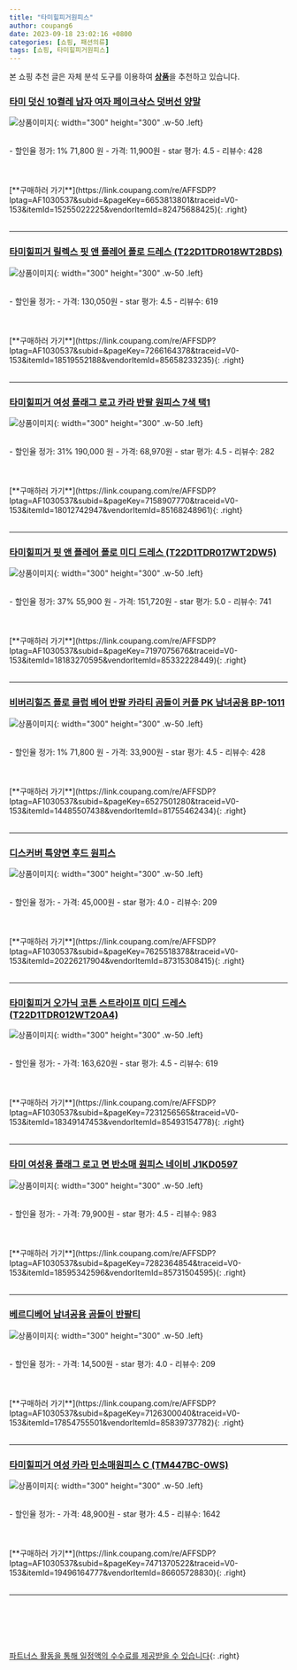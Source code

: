 ```yaml
---
title: "타미힐피거원피스"
author: coupang6
date: 2023-09-18 23:02:16 +0800
categories: [쇼핑, 패션의류]
tags: [쇼핑, 타미힐피거원피스]
---
```


본 쇼핑 추천 글은 자체 분석 도구를 이용하여 [**상품**](https://link.coupang.com/a/bao1ui)을 추천하고 있습니다.

### [타미 덧신 10켤레 남자 여자 페이크삭스 덧버선 양말](https://link.coupang.com/re/AFFSDP?lptag=AF1030537&subid=&pageKey=6653813801&traceid=V0-153&itemId=15255022225&vendorItemId=82475688425)

![상품이미지](https://thumbnail6.coupangcdn.com/thumbnails/remote/230x230ex/image/vendor_inventory/7bd3/a32d3ed1d748e9c514d19a652d5a3aa7966f27a5620ea0657943ff6ebfb0.jpg){: width="300" height="300" .w-50 .left}


<br>
- 할인율 정가: 1%  71,800   원
- 가격: 11,900원
- star 평가: 4.5
- 리뷰수: 428
<br>
<br>
<br>
<br>
[**구매하러 가기**](https://link.coupang.com/re/AFFSDP?lptag=AF1030537&subid=&pageKey=6653813801&traceid=V0-153&itemId=15255022225&vendorItemId=82475688425){: .right}
<br>
<br>

---

### [타미힐피거 릴렉스 핏 앤 플레어 폴로 드레스 (T22D1TDR018WT2BDS)](https://link.coupang.com/re/AFFSDP?lptag=AF1030537&subid=&pageKey=7266164378&traceid=V0-153&itemId=18519552188&vendorItemId=85658233235)

![상품이미지](https://thumbnail9.coupangcdn.com/thumbnails/remote/230x230ex/image/vendor_inventory/a822/cffb0dfa0a78b36f3e4f30424676d2128bdcf3cd6fa9e833fe1e3febe444.jpg){: width="300" height="300" .w-50 .left}


<br>
- 할인율 정가: 
- 가격: 130,050원
- star 평가: 4.5
- 리뷰수: 619
<br>
<br>
<br>
<br>
[**구매하러 가기**](https://link.coupang.com/re/AFFSDP?lptag=AF1030537&subid=&pageKey=7266164378&traceid=V0-153&itemId=18519552188&vendorItemId=85658233235){: .right}
<br>
<br>

---

### [타미힐피거 여성 플래그 로고 카라 반팔 원피스 7색 택1](https://link.coupang.com/re/AFFSDP?lptag=AF1030537&subid=&pageKey=7158907770&traceid=V0-153&itemId=18012742947&vendorItemId=85168248961)

![상품이미지](https://thumbnail6.coupangcdn.com/thumbnails/remote/230x230ex/image/vendor_inventory/4256/6a6d97f93dfe0ad957cf3504e5e3c173006b94464f4d7a6127cd0b553096.jpg){: width="300" height="300" .w-50 .left}


<br>
- 할인율 정가: 31%  190,000   원
- 가격: 68,970원
- star 평가: 4.5
- 리뷰수: 282
<br>
<br>
<br>
<br>
[**구매하러 가기**](https://link.coupang.com/re/AFFSDP?lptag=AF1030537&subid=&pageKey=7158907770&traceid=V0-153&itemId=18012742947&vendorItemId=85168248961){: .right}
<br>
<br>

---

### [타미힐피거 핏 앤 플레어 폴로 미디 드레스 (T22D1TDR017WT2DW5)](https://link.coupang.com/re/AFFSDP?lptag=AF1030537&subid=&pageKey=7197075676&traceid=V0-153&itemId=18183270595&vendorItemId=85332228449)

![상품이미지](https://thumbnail7.coupangcdn.com/thumbnails/remote/230x230ex/image/vendor_inventory/ddce/5559aa2ccd4cba253db5667ca9a99874966ec28ac28725886f2dc37397ad.jpg){: width="300" height="300" .w-50 .left}


<br>
- 할인율 정가: 37%  55,900   원
- 가격: 151,720원
- star 평가: 5.0
- 리뷰수: 741
<br>
<br>
<br>
<br>
[**구매하러 가기**](https://link.coupang.com/re/AFFSDP?lptag=AF1030537&subid=&pageKey=7197075676&traceid=V0-153&itemId=18183270595&vendorItemId=85332228449){: .right}
<br>
<br>

---

### [비버리힐즈 폴로 클럽 베어 반팔 카라티 곰돌이 커플 PK 남녀공용 BP-1011](https://link.coupang.com/re/AFFSDP?lptag=AF1030537&subid=&pageKey=6527501280&traceid=V0-153&itemId=14485507438&vendorItemId=81755462434)

![상품이미지](https://thumbnail8.coupangcdn.com/thumbnails/remote/230x230ex/image/vendor_inventory/45d1/c83a000641a34957c56b9c85081adeb1adf45b0be35f96035e3b8fc150d3.jpg){: width="300" height="300" .w-50 .left}


<br>
- 할인율 정가: 1%  71,800   원
- 가격: 33,900원
- star 평가: 4.5
- 리뷰수: 428
<br>
<br>
<br>
<br>
[**구매하러 가기**](https://link.coupang.com/re/AFFSDP?lptag=AF1030537&subid=&pageKey=6527501280&traceid=V0-153&itemId=14485507438&vendorItemId=81755462434){: .right}
<br>
<br>

---

### [디스커버 특양면 후드 원피스](https://link.coupang.com/re/AFFSDP?lptag=AF1030537&subid=&pageKey=7625518378&traceid=V0-153&itemId=20226217904&vendorItemId=87315308415)

![상품이미지](https://thumbnail9.coupangcdn.com/thumbnails/remote/230x230ex/image/vendor_inventory/ff57/3be902cd207698386370d64cd2b073df7bb2c8e777ec1ee8c295a9f147fa.jpg){: width="300" height="300" .w-50 .left}


<br>
- 할인율 정가: 
- 가격: 45,000원
- star 평가: 4.0
- 리뷰수: 209
<br>
<br>
<br>
<br>
[**구매하러 가기**](https://link.coupang.com/re/AFFSDP?lptag=AF1030537&subid=&pageKey=7625518378&traceid=V0-153&itemId=20226217904&vendorItemId=87315308415){: .right}
<br>
<br>

---

### [타미힐피거 오가닉 코튼 스트라이프 미디 드레스 (T22D1TDR012WT20A4)](https://link.coupang.com/re/AFFSDP?lptag=AF1030537&subid=&pageKey=7231256565&traceid=V0-153&itemId=18349147453&vendorItemId=85493154778)

![상품이미지](https://thumbnail10.coupangcdn.com/thumbnails/remote/230x230ex/image/vendor_inventory/1ace/7bede66697556ae3264a98750fed55e991448070eb1a0c9febd6c732821e.jpg){: width="300" height="300" .w-50 .left}


<br>
- 할인율 정가: 
- 가격: 163,620원
- star 평가: 4.5
- 리뷰수: 619
<br>
<br>
<br>
<br>
[**구매하러 가기**](https://link.coupang.com/re/AFFSDP?lptag=AF1030537&subid=&pageKey=7231256565&traceid=V0-153&itemId=18349147453&vendorItemId=85493154778){: .right}
<br>
<br>

---

### [타미 여성용 플래그 로고 면 반소매 원피스 네이비 J1KD0597](https://link.coupang.com/re/AFFSDP?lptag=AF1030537&subid=&pageKey=7282364854&traceid=V0-153&itemId=18595342596&vendorItemId=85731504595)

![상품이미지](https://thumbnail9.coupangcdn.com/thumbnails/remote/230x230ex/image/vendor_inventory/3054/10cb3addfa5e637cc0ef995d170f9d9331245bc1ba18e32c934189a1d391.jpg){: width="300" height="300" .w-50 .left}


<br>
- 할인율 정가: 
- 가격: 79,900원
- star 평가: 4.5
- 리뷰수: 983
<br>
<br>
<br>
<br>
[**구매하러 가기**](https://link.coupang.com/re/AFFSDP?lptag=AF1030537&subid=&pageKey=7282364854&traceid=V0-153&itemId=18595342596&vendorItemId=85731504595){: .right}
<br>
<br>

---

### [베르디베어 남녀공용 곰돌이 반팔티](https://link.coupang.com/re/AFFSDP?lptag=AF1030537&subid=&pageKey=7126300040&traceid=V0-153&itemId=17854755501&vendorItemId=85839737782)

![상품이미지](https://thumbnail9.coupangcdn.com/thumbnails/remote/230x230ex/image/vendor_inventory/8f2e/a004290d8330dbfebc2c4a79f1f76720ed908a029844ec9c0e028831d3a2.jpg){: width="300" height="300" .w-50 .left}


<br>
- 할인율 정가: 
- 가격: 14,500원
- star 평가: 4.0
- 리뷰수: 209
<br>
<br>
<br>
<br>
[**구매하러 가기**](https://link.coupang.com/re/AFFSDP?lptag=AF1030537&subid=&pageKey=7126300040&traceid=V0-153&itemId=17854755501&vendorItemId=85839737782){: .right}
<br>
<br>

---

### [타미힐피거 여성 카라 민소매원피스 C (TM447BC-0WS)](https://link.coupang.com/re/AFFSDP?lptag=AF1030537&subid=&pageKey=7471370522&traceid=V0-153&itemId=19496164777&vendorItemId=86605728830)

![상품이미지](https://thumbnail8.coupangcdn.com/thumbnails/remote/230x230ex/image/vendor_inventory/e14b/ef9b0c3ac8916498557e37fe373785e38cfded544b21df31ff4c7d0ef261.jpg){: width="300" height="300" .w-50 .left}


<br>
- 할인율 정가: 
- 가격: 48,900원
- star 평가: 4.5
- 리뷰수: 1642
<br>
<br>
<br>
<br>
[**구매하러 가기**](https://link.coupang.com/re/AFFSDP?lptag=AF1030537&subid=&pageKey=7471370522&traceid=V0-153&itemId=19496164777&vendorItemId=86605728830){: .right}
<br>
<br>

---
<br><br><br><br><br> [파트너스 활동을 통해 일정액의 수수료를 제공받을 수 있습니다](https://link.coupang.com/a/bao1ui){: .right}